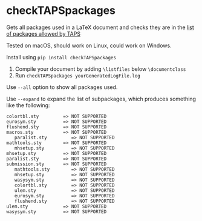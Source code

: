 # checkTAPSpackages

Gets all packages used in a LaTeX document and checks they are in the [list of packages allowed by TAPS](https://www.acm.org/publications/taps/accepted-latex-packages)

Tested on macOS, should work on Linux, could work on Windows.

Install using ```pip install checkTAPSpackages```

1. Compile your document by adding ```\listfiles``` below ```\documentclass```
1. Run ```checkTAPSpackages yourGeneratedLogFile.log```

Use ```--all``` option to show all packages used.

Use ```--expand``` to expand the list of subpackages, which produces something like the following:

```
colortbl.sty         => NOT SUPPORTED
eurosym.sty          => NOT SUPPORTED
flushend.sty         => NOT SUPPORTED
macros.sty           => NOT SUPPORTED
   paralist.sty         => NOT SUPPORTED
mathtools.sty        => NOT SUPPORTED
   mhsetup.sty          => NOT SUPPORTED
mhsetup.sty          => NOT SUPPORTED
paralist.sty         => NOT SUPPORTED
submission.sty       => NOT SUPPORTED
   mathtools.sty        => NOT SUPPORTED
   mhsetup.sty          => NOT SUPPORTED
   wasysym.sty          => NOT SUPPORTED
   colortbl.sty         => NOT SUPPORTED
   ulem.sty             => NOT SUPPORTED
   eurosym.sty          => NOT SUPPORTED
   flushend.sty         => NOT SUPPORTED
ulem.sty             => NOT SUPPORTED
wasysym.sty          => NOT SUPPORTED
```

